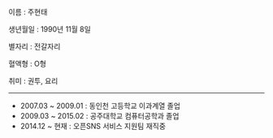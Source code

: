 
이름 : 주현태

생년월일 : 1990년 11월 8일

별자리 : 전갈자리

혈액형 : O형

취미 : 권투, 요리

----------------------

- 2007.03 ~ 2009.01 : 동인천 고등학교 이과계열 졸업
- 2009.03 ~ 2015.02 : 공주대학교 컴퓨터공학과 졸업
- 2014.12 ~ 현재 : 오픈SNS 서비스 지원팀 재직중



